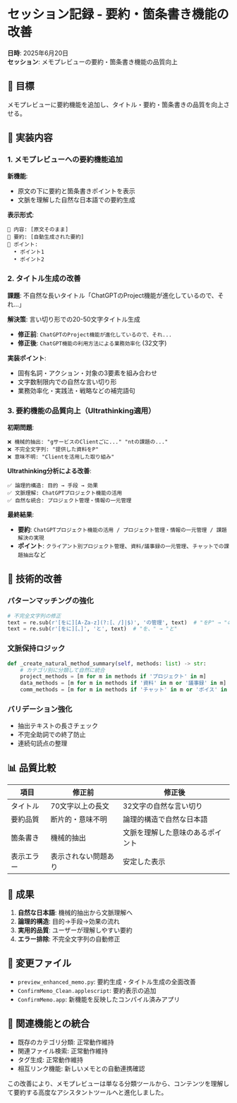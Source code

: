 # セッション記録 - 要約・箇条書き機能の改善

**日時**: 2025年6月20日  
**セッション**: メモプレビューの要約・箇条書き機能の品質向上

## 🎯 目標

メモプレビューに要約機能を追加し、タイトル・要約・箇条書きの品質を向上させる。

## 📝 実装内容

### 1. メモプレビューへの要約機能追加

**新機能**:
- 原文の下に要約と箇条書きポイントを表示
- 文脈を理解した自然な日本語での要約生成

**表示形式**:
```
📄 内容: [原文そのまま]
📝 要約: [自動生成された要約]
📌 ポイント:
  • ポイント1
  • ポイント2
```

### 2. タイトル生成の改善

**課題**: 不自然な長いタイトル「ChatGPTのProject機能が進化しているので、それ...」

**解決策**: 言い切り形での20-50文字タイトル生成
- **修正前**: `ChatGPTのProject機能が進化しているので、それ...`
- **修正後**: `ChatGPT機能の利用方法による業務効率化` (32文字)

**実装ポイント**:
- 固有名詞・アクション・対象の3要素を組み合わせ
- 文字数制限内での自然な言い切り形
- 業務効率化・実践法・戦略などの補完語句

### 3. 要約機能の品質向上（Ultrathinking適用）

**初期問題**:
```
❌ 機械的抽出: "gサービスのClientごに..." "ntの課題の..."
❌ 不完全文字列: "提供した資料をP"
❌ 意味不明: "Clientを活用した取り組み"
```

**Ultrathinking分析による改善**:
```
✅ 論理的構造: 目的 → 手段 → 効果
✅ 文脈理解: ChatGPTプロジェクト機能の活用
✅ 自然な統合: プロジェクト管理・情報の一元管理
```

**最終結果**:
- **要約**: `ChatGPTプロジェクト機能の活用 / プロジェクト管理・情報の一元管理 / 課題解決の実現`
- **ポイント**: `クライアント別プロジェクト管理`、`資料/議事録の一元管理`、`チャットでの課題抽出`など

## 🔧 技術的改善

### パターンマッチングの強化

```python
# 不完全文字列の修正
text = re.sub(r'[をに][A-Za-z](?:[、/]|$)', 'の管理', text)  # "をP" → "の管理"
text = re.sub(r'[をに][、]', 'と', text)  # "を、" → "と"
```

### 文脈保持ロジック

```python
def _create_natural_method_summary(self, methods: list) -> str:
    # カテゴリ別に分類して自然に統合
    project_methods = [m for m in methods if 'プロジェクト' in m]
    data_methods = [m for m in methods if '資料' in m or '議事録' in m]
    comm_methods = [m for m in methods if 'チャット' in m or 'ボイス' in m]
```

### バリデーション強化

- 抽出テキストの長さチェック
- 不完全助詞での終了防止
- 連続句読点の整理

## 📊 品質比較

| 項目 | 修正前 | 修正後 |
|------|--------|--------|
| タイトル | 70文字以上の長文 | 32文字の自然な言い切り |
| 要約品質 | 断片的・意味不明 | 論理的構造で自然な日本語 |
| 箇条書き | 機械的抽出 | 文脈を理解した意味のあるポイント |
| 表示エラー | 表示されない問題あり | 安定した表示 |

## 🎉 成果

1. **自然な日本語**: 機械的抽出から文脈理解へ
2. **論理的構造**: 目的→手段→効果の流れ
3. **実用的品質**: ユーザーが理解しやすい要約
4. **エラー排除**: 不完全文字列の自動修正

## 📁 変更ファイル

- `preview_enhanced_memo.py`: 要約生成・タイトル生成の全面改善
- `ConfirmMemo_Clean.applescript`: 要約表示の追加
- `ConfirmMemo.app`: 新機能を反映したコンパイル済みアプリ

## 🔗 関連機能との統合

- 既存のカテゴリ分類: 正常動作維持
- 関連ファイル検索: 正常動作維持  
- タグ生成: 正常動作維持
- 相互リンク機能: 新しいメモとの自動連携確認

この改善により、メモプレビューは単なる分類ツールから、コンテンツを理解して要約する高度なアシスタントツールへと進化しました。